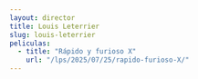 ```yaml
---
layout: director
title: Louis Leterrier
slug: louis-leterrier
peliculas:
  - title: "Rápido y furioso X"
    url: "/lps/2025/07/25/rapido-furioso-X/"
---
```

